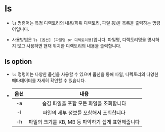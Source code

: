 # ls

- `ls` 명령어는 특정 디렉토리의 내용(하위 디렉토리, 파일 등)을 목록을 출력하는 명령어입니다.

- 사용방법은 `ls [옵션] [파일명 or 디렉토리명]`입니다. 파일명, 디렉토리명을 명시하지 않고 사용하면 현재 위치한 디렉토리의 내용을 출력합니다.

## ls option

- `ls` 명령어는 다양한 옵션을 사용할 수 있으며 옵션을 통해 파일, 디렉토리의 다양한 메타데이터를 자세히 확인할 수 있습니다.

- | 옵션 |                        내용                        |
  | :--: | :------------------------------------------------: |
  |  -a  |      숨김 파일을 포함 모든 파일을 조회합니다       |
  |  -l  |       파일의 세부 정보를 포함해서 조회합니다       |
  |  -h  | 파일의 크기를 KB, MB 등 파악하기 쉽게 표현해줍니다 |
